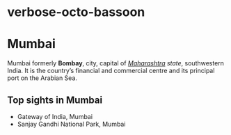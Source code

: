 # verbose-octo-bassoon

# Mumbai #
Mumbai formerly **Bombay**, city, capital of _[Maharashtra](https://en.wikipedia.org/wiki/Maharashtra) state_, southwestern India. It is the country’s financial and commercial centre and its principal port on the Arabian Sea.

## Top sights in Mumbai
- Gateway of India, Mumbai
- Sanjay Gandhi National Park, Mumbai
